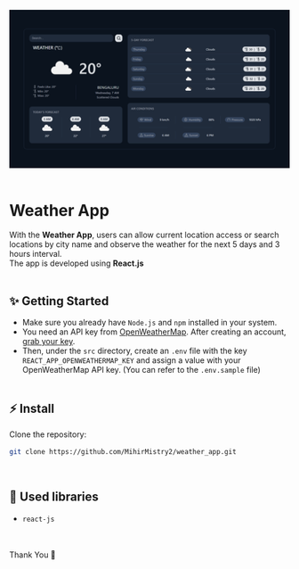 ![Application screenshot](./public/Screenshot.png)
<br>
<br>

# Weather App

With the **Weather App**, users can allow current location access or search locations by city name and observe the weather for the next 5 days and 3 hours interval.
<br>
The app is developed using **React.js**
<br>
<br>

## ✨ Getting Started

-   Make sure you already have `Node.js` and `npm` installed in your system.
-   You need an API key from [OpenWeatherMap](https://openweathermap.org/). After creating an account, [grab your key](https://home.openweathermap.org/api_keys).
-   Then, under the `src` directory, create an `.env` file with the key `REACT_APP_OPENWEATHERMAP_KEY` and assign a value with your OpenWeatherMap API key. (You can refer to the `.env.sample` file)
    <br>
    <br>

## ⚡ Install

Clone the repository:

```bash
git clone https://github.com/MihirMistry2/weather_app.git
```

<br>

## 📘 Used libraries

-   `react-js`

<br>
<br>
Thank You 🙂
